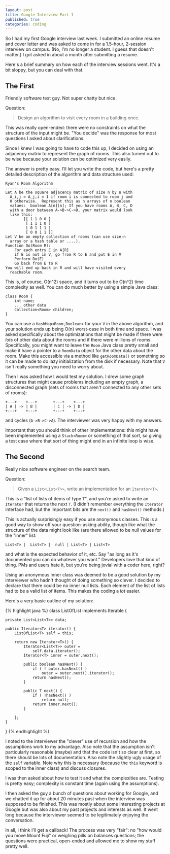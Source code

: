 ```yaml
---
layout: post
title: Google Interview Part 1
published: true
categories: coding
---
```


So I had my first Google interview last week.  I submitted an online resume and cover letter and was asked to come in for a 1.5-hour, 2-session interview on campus.  (No, I'm no longer a student.  I guess that doesn't matter.)  I got asked in about a month after submitting a resume.

Here's a brief summary on how each of the interview sessions went.  It's a bit sloppy, but you can deal with that.


## The First

Friendly software test guy.  Not super chatty but nice.
 
Question:

> Design an algorithm to visit every room in a building once.

This was really open-ended:  there were no constraints on what the structure of the input might be.  "You decide" was the response for most questions I asked about clarifications.

Since I knew I was going to have to code this up, I decided on using an adjacency matrix to represent the graph of rooms.  This also turned out to be wise because your solution can be optimized very easily. 

The answer is pretty easy.  I'll let you write the code, but here's a pretty detailed description of the algorithm and data structure used:

    Ryan's Room Algorithm
    -----------------------
    Let A be the square adjacency matrix of size n by n with
      A_i,j = A_j,i = 1 if room i is connected to room j and
      0 otherwise.  Represent this as n arrays of n boolean
      values:  boolean A[n][n]; If you have rooms A, B, C, D
      with a door between A->B->C->D, your matrix would look
      like this:
            [[ 1 1 0 0 ]
             [ 1 1 1 0 ]
             [ 0 1 1 1 ]
             [ 0 0 1 1 ]]
    Let V be an empty collection of rooms (can use size-n
      array or a hash table or ....).
    Function Do(Room R):
        For each entry E in A[R]
        if E is not in V, go from R to E and put E in V
        Perform Do(E)
        Go back from E to R
    You will end up back in R and will have visited every
      reachable room.

This is, of course, O(n^2) space, and it turns out to be O(n^2) time complexity as well.  You can do much better by using a simple Java class:

    class Room {
        int name;
        ... other data
        Collection<Room> children;
    }

You can use a `HashMap<Room,Boolean>` for your `V` in the above algorithm, and your solution ends up being O(n) worst-case in both time and space.  I was asked specifically about the optimizations that might be made if there were *lots* of other data about the rooms and if there were millions of rooms.   Specifically, you might want to leave the `Room` Java class pretty small and make it have a pointer to a `RoomData` object for the other data about the room.  Make this accessible via a method like `getRoomData()` or something so it can be made to do lazy initialization from the disk if necessary.  Note that `V` isn't really something you need to worry about.

Then I was asked how I would test my solution.  I drew some graph structures that might cause problems including an empty graph, a disconnected graph (sets of rooms that aren't connected to any other sets of rooms):

    +---+    +---+       +---+    +---+
    | A | -> | B |       | C | -> | D |
    +---+    +---+       +---+    +---+

and cycles (`A->B->C->A`).  The interviewer was very happy with my answers.

Important that you should think of other implementations:  this might have been implemented using a `Stack<Room>` or something of that sort, so giving a test case where that sort of thing might end in an infinite loop is wise.

## The Second

Really nice software engineer on the search team.

Question:

> Given a `List<List<T>>`, write an implementation for an `Iterator<T>`.

This is a "list of lists of items of type `T`", and you're asked to write an `Iterator` that returns the next `T`.  (I didn't remember everything the `Iterator` interface had, but the important bits are the `next()` and `hasNext()` methods.)

This is actually surprisingly easy if you use anonymous classes.  This is a good way to show off your question-asking ability, though like what the structure of the data might look like (are there allowed to be null values for the "inner" list:

    List<T> |  List<T> |  null | List<T> | List<T>

and what is the expected behavior of it, etc.  Say "as long as it's documented you can do whatever you want."  Developers love that kind of thing.  PMs and users hate it, but you're being jovial with a coder here, right?

Using an anonymous inner class was deemed to be a good solution by my interviewer who hadn't thought of doing something so clever.  I decided to declare that there could be no inner null lists.  Each element of the list of lists had to be a valid list of items.  This makes the coding a *lot* easier.

Here's a very basic outline of my solution:

{% highlight java %}
class ListOfList<T> implements Iterable {
    
    private List<List<T>> data;
    
    public Iterator<T> iterator() {
        ListOfList<T> self = this;
        
        return new Iterator<T>() {
            Iterator<List<T>> outer = 
                self.data.iterator();
            Iterator<T> inner = outer.next();
            
            public boolean hasNext() {
                if ( ! outer.hasNext() )
                    outer = outer.next().iterator();
                return hasNext();
            }
            
            public T next() {
                if ( !hasNext() )
                    return null;
                return inner.next();
            }
            
        };
    }   
}
{% endhighlight %}

I noted to the interviewer the "clever" use of recursion and how the assumptions work to my advantage.  Also note that the assumption isn't particularly reasonable (maybe) and that the code isn't so clear at first, so there should be lots of documentation.  Also note the slightly ugly usage of the `self` variable.  Note why this is necessary (because the `this` keyword is scoped to the inner class) and discuss closures.

I was then asked about how to test it and what the complexities are.  Testing is pretty easy; complexity is constant time (again using the assumptions).

I then asked the guy a bunch of questions about working for Google, and we chatted it up for about 20 minutes past when the interview was supposed to be finished.  This was mostly about some interesting projects at Google but was also about my past projects and interests as well.  It went long because the interviewer seemed to be legitimately enjoying the conversation.

In all, I think I'll get a callback!  The process was very "fair":  no "how would you move Mount Fuji" or weighing pills on balances questions; the questions were practical, open-ended and allowed me to show my stuff pretty well.


